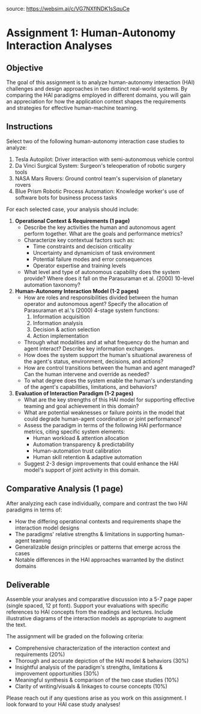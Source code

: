 source: https://websim.ai/c/VG7NXflNDK1sSquCe

# Assignment 1: Human-Autonomy Interaction Analyses

## Objective

The goal of this assignment is to analyze human-autonomy interaction (HAI) challenges and design approaches in two distinct real-world systems. By comparing the HAI paradigms employed in different domains, you will gain an appreciation for how the application context shapes the requirements and strategies for effective human-machine teaming.

## Instructions

Select two of the following human-autonomy interaction case studies to analyze:

1. Tesla Autopilot: Driver interaction with semi-autonomous vehicle control
2. Da Vinci Surgical System: Surgeon's teleoperation of robotic surgery tools
3. NASA Mars Rovers: Ground control team's supervision of planetary rovers
4. Blue Prism Robotic Process Automation: Knowledge worker's use of software bots for business process tasks

For each selected case, your analysis should include:

1. **Operational Context & Requirements (1 page)**
    - Describe the key activities the human and autonomous agent perform together. What are the goals and performance metrics?
    - Characterize key contextual factors such as:
        - Time constraints and decision criticality
        - Uncertainty and dynamicism of task environment
        - Potential failure modes and error consequences
        - Operator expertise and training levels
    - What level and type of autonomous capability does the system provide? Where does it fall on the Parasuraman et al. (2000) 10-level automation taxonomy?
2. **Human-Autonomy Interaction Model (1-2 pages)**
    - How are roles and responsibilities divided between the human operator and autonomous agent? Specify the allocation of Parasuraman et al.'s (2000) 4-stage system functions:
        1. Information acquisition
        2. Information analysis
        3. Decision & action selection
        4. Action implementation
    - Through what modalities and at what frequency do the human and agent interact? Describe key information exchanges.
    - How does the system support the human's situational awareness of the agent's status, environment, decisions, and actions?
    - How are control transitions between the human and agent managed? Can the human intervene and override as needed?
    - To what degree does the system enable the human's understanding of the agent's capabilities, limitations, and behaviors?
3. **Evaluation of Interaction Paradigm (1-2 pages)**
    - What are the key strengths of this HAI model for supporting effective teaming and goal achievement in this domain?
    - What are potential weaknesses or failure points in the model that could degrade human-agent coordination or joint performance?
    - Assess the paradigm in terms of the following HAI performance metrics, citing specific system elements:
        - Human workload & attention allocation
        - Automation transparency & predictability
        - Human-automation trust calibration
        - Human skill retention & adaptive automation
    - Suggest 2-3 design improvements that could enhance the HAI model's support of joint activity in this domain.

## Comparative Analysis (1 page)

After analyzing each case individually, compare and contrast the two HAI paradigms in terms of:

- How the differing operational contexts and requirements shape the interaction model designs
- The paradigms' relative strengths & limitations in supporting human-agent teaming
- Generalizable design principles or patterns that emerge across the cases
- Notable differences in the HAI approaches warranted by the distinct domains

## Deliverable

Assemble your analyses and comparative discussion into a 5-7 page paper (single spaced, 12 pt font). Support your evaluations with specific references to HAI concepts from the readings and lectures. Include illustrative diagrams of the interaction models as appropriate to augment the text.

The assignment will be graded on the following criteria:

- Comprehensive characterization of the interaction context and requirements (20%)
- Thorough and accurate depiction of the HAI model & behaviors (30%)
- Insightful analysis of the paradigm's strengths, limitations & improvement opportunities (30%)
- Meaningful synthesis & comparison of the two case studies (10%)
- Clarity of writing/visuals & linkages to course concepts (10%)

Please reach out if any questions arise as you work on this assignment. I look forward to your HAI case study analyses!